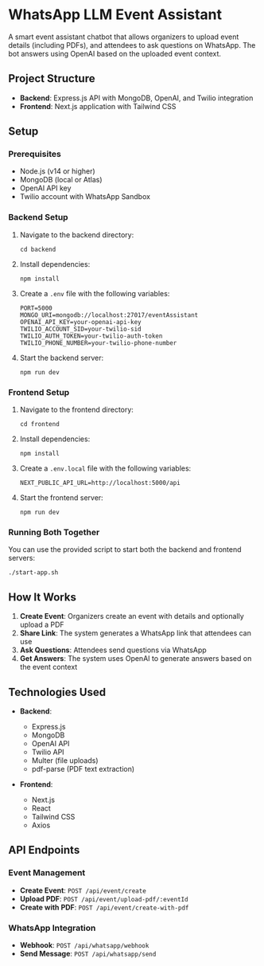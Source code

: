 # WhatsApp LLM Event Assistant

A smart event assistant chatbot that allows organizers to upload event details (including PDFs), and attendees to ask questions on WhatsApp. The bot answers using OpenAI based on the uploaded event context.

## Project Structure

- **Backend**: Express.js API with MongoDB, OpenAI, and Twilio integration
- **Frontend**: Next.js application with Tailwind CSS

## Setup

### Prerequisites

- Node.js (v14 or higher)
- MongoDB (local or Atlas)
- OpenAI API key
- Twilio account with WhatsApp Sandbox

### Backend Setup

1. Navigate to the backend directory:
   ```
   cd backend
   ```

2. Install dependencies:
   ```
   npm install
   ```

3. Create a `.env` file with the following variables:
   ```
   PORT=5000
   MONGO_URI=mongodb://localhost:27017/eventAssistant
   OPENAI_API_KEY=your-openai-api-key
   TWILIO_ACCOUNT_SID=your-twilio-sid
   TWILIO_AUTH_TOKEN=your-twilio-auth-token
   TWILIO_PHONE_NUMBER=your-twilio-phone-number
   ```

4. Start the backend server:
   ```
   npm run dev
   ```

### Frontend Setup

1. Navigate to the frontend directory:
   ```
   cd frontend
   ```

2. Install dependencies:
   ```
   npm install
   ```

3. Create a `.env.local` file with the following variables:
   ```
   NEXT_PUBLIC_API_URL=http://localhost:5000/api
   ```

4. Start the frontend server:
   ```
   npm run dev
   ```

### Running Both Together

You can use the provided script to start both the backend and frontend servers:

```
./start-app.sh
```

## How It Works

1. **Create Event**: Organizers create an event with details and optionally upload a PDF
2. **Share Link**: The system generates a WhatsApp link that attendees can use
3. **Ask Questions**: Attendees send questions via WhatsApp
4. **Get Answers**: The system uses OpenAI to generate answers based on the event context

## Technologies Used

- **Backend**:
  - Express.js
  - MongoDB
  - OpenAI API
  - Twilio API
  - Multer (file uploads)
  - pdf-parse (PDF text extraction)

- **Frontend**:
  - Next.js
  - React
  - Tailwind CSS
  - Axios

## API Endpoints

### Event Management

- **Create Event**: `POST /api/event/create`
- **Upload PDF**: `POST /api/event/upload-pdf/:eventId`
- **Create with PDF**: `POST /api/event/create-with-pdf`

### WhatsApp Integration

- **Webhook**: `POST /api/whatsapp/webhook`
- **Send Message**: `POST /api/whatsapp/send`
